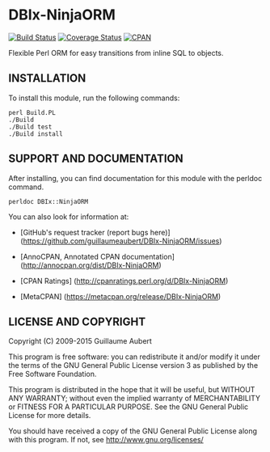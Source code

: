 DBIx-NinjaORM
=============

[![Build Status](https://travis-ci.org/guillaumeaubert/DBIx-NinjaORM.svg?branch=master)](https://travis-ci.org/guillaumeaubert/DBIx-NinjaORM)
[![Coverage Status](https://coveralls.io/repos/guillaumeaubert/DBIx-NinjaORM/badge.svg?branch=master)](https://coveralls.io/r/guillaumeaubert/DBIx-NinjaORM?branch=master)
[![CPAN](https://img.shields.io/cpan/v/DBIx-NinjaORM.svg)](https://metacpan.org/release/DBIx-NinjaORM)

Flexible Perl ORM for easy transitions from inline SQL to objects.


INSTALLATION
------------

To install this module, run the following commands:

	perl Build.PL
	./Build
	./Build test
	./Build install


SUPPORT AND DOCUMENTATION
-------------------------

After installing, you can find documentation for this module with the
perldoc command.

	perldoc DBIx::NinjaORM


You can also look for information at:

 * [GitHub's request tracker (report bugs here)]
   (https://github.com/guillaumeaubert/DBIx-NinjaORM/issues)

 * [AnnoCPAN, Annotated CPAN documentation]
   (http://annocpan.org/dist/DBIx-NinjaORM)

 * [CPAN Ratings]
   (http://cpanratings.perl.org/d/DBIx-NinjaORM)

 * [MetaCPAN]
   (https://metacpan.org/release/DBIx-NinjaORM)


LICENSE AND COPYRIGHT
---------------------

Copyright (C) 2009-2015 Guillaume Aubert

This program is free software: you can redistribute it and/or modify it under
the terms of the GNU General Public License version 3 as published by the Free
Software Foundation.

This program is distributed in the hope that it will be useful, but WITHOUT ANY
WARRANTY; without even the implied warranty of MERCHANTABILITY or FITNESS FOR A
PARTICULAR PURPOSE. See the GNU General Public License for more details.

You should have received a copy of the GNU General Public License along with
this program. If not, see http://www.gnu.org/licenses/

